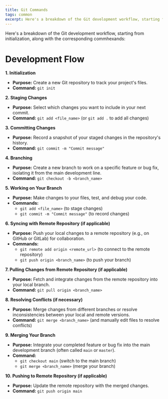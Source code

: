 ```yaml
---
title: Git Commands
tags: common
excerpt: Here's a breakdown of the Git development workflow, starting from initialization, along with the corresponding commands
---
```

Here's a breakdown of the Git development workflow, starting from initialization, along with the corresponding commhexands:

# Development Flow

**1. Initialization**

* **Purpose:** Create a new Git repository to track your project's files.
* **Command:** `git init`

**2. Staging Changes**

* **Purpose:** Select which changes you want to include in your next commit.
* **Command:** `git add <file_name>` (or `git add .` to add all changes)

**3. Committing Changes**

* **Purpose:** Record a snapshot of your staged changes in the repository's history.
* **Command:** `git commit -m "Commit message"`

**4. Branching**

* **Purpose:** Create a new branch to work on a specific feature or bug fix, isolating it from the main development line.
* **Command:** `git checkout -b <branch_name>`

**5. Working on Your Branch**

* **Purpose:** Make changes to your files, test, and debug your code.
* **Commands:**
  * `git add <file_name>` (to stage changes)
  * `git commit -m "Commit message"` (to record changes)

**6. Syncing with Remote Repository (if applicable)**

* **Purpose:** Push your local changes to a remote repository (e.g., on GitHub or GitLab) for collaboration.
* **Commands:**
  * `git remote add origin <remote_url>` (to connect to the remote repository)
  * `git push origin <branch_name>` (to push your branch)

**7. Pulling Changes from Remote Repository (if applicable)**

* **Purpose:** Fetch and integrate changes from the remote repository into your local branch.
* **Command:** `git pull origin <branch_name>`

**8. Resolving Conflicts (if necessary)**

* **Purpose:** Merge changes from different branches or resolve inconsistencies between your local and remote versions.
* **Command:** `git merge <branch_name>` (and manually edit files to resolve conflicts)

**9. Merging Your Branch**

* **Purpose:** Integrate your completed feature or bug fix into the main development branch (often called `main` or `master`).
* **Command:**
  * `git checkout main` (switch to the main branch)
  * `git merge <branch_name>` (merge your branch)

**10. Pushing to Remote Repository (if applicable)**

* **Purpose:** Update the remote repository with the merged changes.
* **Command:** `git push origin main`
